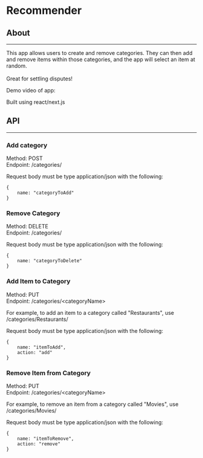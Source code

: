 # Recommender

## About
---
This app allows users to create and remove categories. They can then add and remove items within those categories, and the app will select an item at random. \
\
Great for settling disputes!


Demo video of app:

Built using react/next.js

## API
---
### Add category
Method: POST \
Endpoint: /categories/

Request body must be type application/json with the following:

```
{
    name: "categoryToAdd"
}
```

### Remove Category
Method: DELETE\
Endpoint: /categories/

Request body must be type application/json with the following:

```
{
    name: "categoryToDelete"
}
```
### Add Item to Category
Method: PUT\
Endpoint: /categories/\<categoryName>

For example, to add an item to a category called "Restaurants", use /categories/Restaurants/

Request body must be type application/json with the following:

```
{
    name: "itemToAdd",
    action: "add"
}
```

 ### Remove Item from Category
Method: PUT\
Endpoint: /categories/\<categoryName>

For example, to remove an item from a category called "Movies", use /categories/Movies/

Request body must be type application/json with the following:

```
{
    name: "itemToRemove",
    action: "remove"
}
```